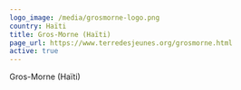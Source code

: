 ```yaml
---
logo_image: /media/grosmorne-logo.png
country: Haïti
title: Gros-Morne (Haïti)
page_url: https://www.terredesjeunes.org/grosmorne.html
active: true
---
```

Gros-Morne (Haïti)